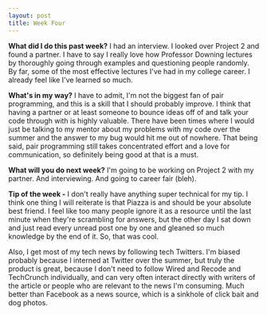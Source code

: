 ```yaml
---
layout: post
title: Week Four
---
```


**What did I do this past week?** I had an interview. I looked over Project 2 and found a partner. I have to say I really love how Professor Downing lectures by thoroughly going through examples and questioning people randomly. By far, some of the most effective lectures I've had in my college career. I already feel like I've learned so much.

**What's in my way?** I have to admit, I'm not the biggest fan of pair programming, and this is a skill that I should probably improve. I think that having a partner or at least someone to bounce ideas off of and talk your code through with is highly valuable. There have been times where I would just be talking to my mentor about my problems with my code over the summer and the answer to my bug would hit me out of nowhere. That being said, pair programming still takes concentrated effort and a love for communication, so definitely being good at that is a must.  

**What will you do next week?** I'm going to be working on Project 2 with my partner. And interviewing. And going to career fair (bleh).


**Tip of the week -**
I don't really have anything super technical for my tip. I think one thing I will reiterate is that Piazza is and should be your absolute best friend. I feel like too many people ignore it as a resource until the last minute when they're scrambling for answers, but the other day I sat down and just read every unread post one by one and gleaned so much knowledge by the end of it. So, that was cool.

Also, I get most of my tech news by following tech Twitters. I'm biased probably because I interned at Twitter over the summer, but truly the product is great, because I don't need to follow Wired and Recode and TechCrunch individually, and can very often interact directly with writers of the article or people who are relevant to the news I'm consuming. Much better than Facebook as a news source, which is a sinkhole of click bait and dog photos. 